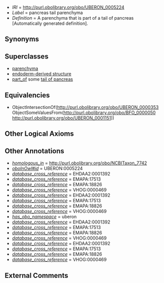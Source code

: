  * *IRI* = http://purl.obolibrary.org/obo/UBERON_0005224
 * *Label* = pancreas tail parenchyma
 * *Definition* = A parenchyma that is part of a tail of pancreas [Automatically generated definition].

## Synonyms


## Superclasses

 * [parenchyma](../../UBERON/53/UBERON_0000353.md)
 * [endoderm-derived structure](../../UBERON/19/UBERON_0004119.md)
 * [part_of](../../BFO/50/BFO_0000050.md) some [tail of pancreas](../../UBERON/51/UBERON_0001151.md)

## Equivalencies

 * ObjectIntersectionOf(<http://purl.obolibrary.org/obo/UBERON_0000353> ObjectSomeValuesFrom(<http://purl.obolibrary.org/obo/BFO_0000050> <http://purl.obolibrary.org/obo/UBERON_0001151>))

## Other Logical Axioms


## Other Annotations

 * *[homologous_in](../../core#homologous/in/core#homologous_in.md)* = http://purl.obolibrary.org/obo/NCBITaxon_7742
 * *[oboInOwl#id](../../id/oboInOwl#id.md)* = UBERON:0005224
 * *[database_cross_reference](../../ef/oboInOwl#hasDbXref.md)* = EHDAA2:0001392
 * *[database_cross_reference](../../ef/oboInOwl#hasDbXref.md)* = EMAPA:17513
 * *[database_cross_reference](../../ef/oboInOwl#hasDbXref.md)* = EMAPA:18826
 * *[database_cross_reference](../../ef/oboInOwl#hasDbXref.md)* = VHOG:0000469
 * *[database_cross_reference](../../ef/oboInOwl#hasDbXref.md)* = EHDAA2:0001392
 * *[database_cross_reference](../../ef/oboInOwl#hasDbXref.md)* = EMAPA:17513
 * *[database_cross_reference](../../ef/oboInOwl#hasDbXref.md)* = EMAPA:18826
 * *[database_cross_reference](../../ef/oboInOwl#hasDbXref.md)* = VHOG:0000469
 * *[has_obo_namespace](../../ce/oboInOwl#hasOBONamespace.md)* = uberon
 * *[database_cross_reference](../../ef/oboInOwl#hasDbXref.md)* = EHDAA2:0001392
 * *[database_cross_reference](../../ef/oboInOwl#hasDbXref.md)* = EMAPA:17513
 * *[database_cross_reference](../../ef/oboInOwl#hasDbXref.md)* = EMAPA:18826
 * *[database_cross_reference](../../ef/oboInOwl#hasDbXref.md)* = VHOG:0000469
 * *[database_cross_reference](../../ef/oboInOwl#hasDbXref.md)* = EHDAA2:0001392
 * *[database_cross_reference](../../ef/oboInOwl#hasDbXref.md)* = EMAPA:17513
 * *[database_cross_reference](../../ef/oboInOwl#hasDbXref.md)* = EMAPA:18826
 * *[database_cross_reference](../../ef/oboInOwl#hasDbXref.md)* = VHOG:0000469

## External Comments

